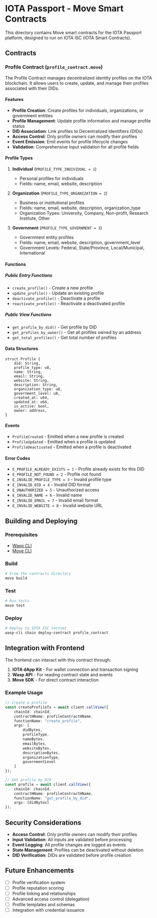 # IOTA Passport - Move Smart Contracts

This directory contains Move smart contracts for the IOTA Passport platform, designed to run on IOTA ISC (IOTA Smart Contracts).

## Contracts

### Profile Contract (`profile_contract.move`)

The Profile Contract manages decentralized identity profiles on the IOTA blockchain. It allows users to create, update, and manage their profiles associated with their DIDs.

#### Features

- **Profile Creation**: Create profiles for individuals, organizations, or government entities
- **Profile Management**: Update profile information and manage profile status
- **DID Association**: Link profiles to Decentralized Identifiers (DIDs)
- **Access Control**: Only profile owners can modify their profiles
- **Event Emission**: Emit events for profile lifecycle changes
- **Validation**: Comprehensive input validation for all profile fields

#### Profile Types

1. **Individual** (`PROFILE_TYPE_INDIVIDUAL = 1`)
   - Personal profiles for individuals
   - Fields: name, email, website, description

2. **Organization** (`PROFILE_TYPE_ORGANIZATION = 2`)
   - Business or institutional profiles
   - Fields: name, email, website, description, organization_type
   - Organization Types: University, Company, Non-profit, Research Institute, Other

3. **Government** (`PROFILE_TYPE_GOVERNMENT = 3`)
   - Government entity profiles
   - Fields: name, email, website, description, government_level
   - Government Levels: Federal, State/Province, Local/Municipal, International

#### Functions

##### Public Entry Functions

- `create_profile()` - Create a new profile
- `update_profile()` - Update an existing profile
- `deactivate_profile()` - Deactivate a profile
- `reactivate_profile()` - Reactivate a deactivated profile

##### Public View Functions

- `get_profile_by_did()` - Get profile by DID
- `get_profiles_by_owner()` - Get all profiles owned by an address
- `get_total_profiles()` - Get total number of profiles

#### Data Structures

```move
struct Profile {
    did: String,
    profile_type: u8,
    name: String,
    email: String,
    website: String,
    description: String,
    organization_type: u8,
    government_level: u8,
    created_at: u64,
    updated_at: u64,
    is_active: bool,
    owner: address,
}
```

#### Events

- `ProfileCreated` - Emitted when a new profile is created
- `ProfileUpdated` - Emitted when a profile is updated
- `ProfileDeactivated` - Emitted when a profile is deactivated

#### Error Codes

- `E_PROFILE_ALREADY_EXISTS = 1` - Profile already exists for this DID
- `E_PROFILE_NOT_FOUND = 2` - Profile not found
- `E_INVALID_PROFILE_TYPE = 3` - Invalid profile type
- `E_INVALID_DID = 4` - Invalid DID format
- `E_UNAUTHORIZED = 5` - Unauthorized access
- `E_INVALID_NAME = 6` - Invalid name
- `E_INVALID_EMAIL = 7` - Invalid email format
- `E_INVALID_WEBSITE = 8` - Invalid website URL

## Building and Deploying

### Prerequisites

- [Wasp CLI](https://wasp-lang.dev/docs/getting-started/installation)
- [Move CLI](https://github.com/move-language/move)

### Build

```bash
# From the contracts directory
move build
```

### Test

```bash
# Run tests
move test
```

### Deploy

```bash
# Deploy to IOTA ISC testnet
wasp-cli chain deploy-contract profile_contract
```

## Integration with Frontend

The frontend can interact with this contract through:

1. **IOTA dApp Kit** - For wallet connection and transaction signing
2. **Wasp API** - For reading contract state and events
3. **Move SDK** - For direct contract interaction

### Example Usage

```typescript
// Create a profile
const createProfileTx = await client.callView({
    chainId: chainId,
    contractHName: profileContractHName,
    functionName: "create_profile",
    args: [
        didBytes,
        profileType,
        nameBytes,
        emailBytes,
        websiteBytes,
        descriptionBytes,
        organizationType,
        governmentLevel
    ]
});

// Get profile by DID
const profile = await client.callView({
    chainId: chainId,
    contractHName: profileContractHName,
    functionName: "get_profile_by_did",
    args: [didBytes]
});
```

## Security Considerations

- **Access Control**: Only profile owners can modify their profiles
- **Input Validation**: All inputs are validated before processing
- **Event Logging**: All profile changes are logged as events
- **State Management**: Profiles can be deactivated without deletion
- **DID Verification**: DIDs are validated before profile creation

## Future Enhancements

- [ ] Profile verification system
- [ ] Profile reputation scoring
- [ ] Profile linking and relationships
- [ ] Advanced access control (delegation)
- [ ] Profile templates and schemas
- [ ] Integration with credential issuance 